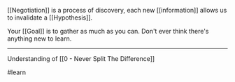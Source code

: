 [[Negotiation]] is a process of discovery, each new [[information]] allows us to invalidate a [[Hypothesis]].

Your [[Goal]] is to gather as much as you can. Don't ever think there's anything new to learn.

---

Understanding of [[0 - Never Split The Difference]]

#learn
